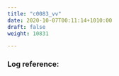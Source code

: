 ```yaml
---
title: "c0083_vv"
date: 2020-10-07T00:11:14+1010:00
draft: false
weight: 10831

---
```


### Log reference: <no value>

```
